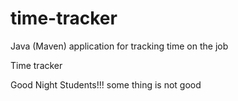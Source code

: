 # time-tracker
Java (Maven) application for tracking time on the job

Time tracker

Good Night Students!!!
some thing is not good 
